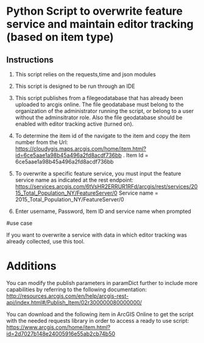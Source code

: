 Python Script to overwrite feature service and maintain editor tracking (based on item type)
=========================

## Instructions

1. This script relies on the requests,time and json modules

2. This script is designed to be run through an IDE

3. This script publishes from a filegeodatabase that has already been uploaded to arcgis online. The file geodatabase must belong to the organization of the administrator running the script, or belong to a user without the adminsitrator role.  Also the file geodatabase should be enabled with editor tracking active (turned on).

4. To determine the item id of the navigate to the item and copy the item number from the Url: https://cloudygis.maps.arcgis.com/home/item.html?id=6ce5aae1a98b45a496a2fd8acdf736bb . Item Id = 6ce5aae1a98b45a496a2fd8acdf736bb

5. To overwrite a specific feature service, you must input the feature service name as indicated at the rest endpoint: 
https://services.arcgis.com/6tVsHR2ERRUR1RFd/arcgis/rest/services/2015_Total_Population_NY/FeatureServer/0 Service name = 2015_Total_Population_NY/FeatureServer/0

6. Enter username, Password, Item ID and service name when prompted

#use case

If you want to overwrite a service with data in which editor tracking was already collected, use this tool.

# Additions
You can modify the publish parameters in paramDict further to include more capabilities by referring to the following documentation:
http://resources.arcgis.com/en/help/arcgis-rest-api/index.html#/Publish_Item/02r300000080000000/

You can download and the following item in ArcGIS Online to get the script with the needed requests library in order to access a ready to use script: https://www.arcgis.com/home/item.html?id=2d7027b148e24005916e55ab2cb74b50
